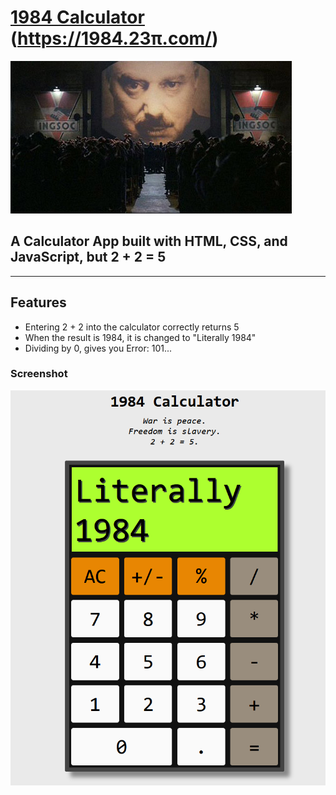 # [1984 Calculator](https://1984.23π.com/) (https://1984.23π.com/)

![1984](/public/ingsoc.jpg)

## A Calculator App built with HTML, CSS, and JavaScript, but **2 + 2 = 5**
---

## Features

- Entering 2 + 2 into the calculator correctly returns 5
- When the result is 1984, it is changed to "Literally 1984"
- Dividing by 0, gives you Error: 101...

### Screenshot
![Screenshot](/public/1984Screen.png)
